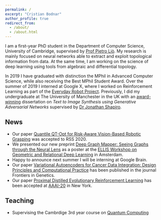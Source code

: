 ```yaml
---
permalink: /
excerpt: "Cristian Bodnar"
author_profile: true
redirect_from: 
  - /about/
  - /about.html
---
```

I am a first-year PhD student in the Department of Computer Science, University of Cambridge, supervised by
[Prof Pietro Liò](https://www.cl.cam.ac.uk/~pl219/). My research is mainly focused on neural networks able to extract and exploit topological information from data. At the same time, I am working on the science of deep learning using tools from algebraic and differential topology.

In 2019 I have graduated with distinction the MPhil in Advanced Computer Science, 
while also receiving the Best MPhil Student Award. Over the summer of 2019 I interned at Google X, where I worked 
on Reinforcement Learning as part of the [Everyday Robot Project](https://x.company/projects/everyday-robots). 
Previously, I did my undergraduate at The University of 
Manchester in the UK with an [award-winning](https://www.manchester.ac.uk/discover/news/multiple-successes-for-manchester-undergrads-at-worlds-most-prestigious-student-awards/) dissertation on *Text to Image Synthesis using Generative Adversarial Networks* supervised 
by [Dr Jonathan Shapiro](http://www.cs.man.ac.uk/~jls/). 

## News

- Our paper [Quantile QT-Opt for Risk-Aware
Vision-Based Robotic Grasping](https://q2-opt.github.io/) was accepted to RSS 2020. 
- We presented our new preprint [Deep Graph Mapper: Seeing Graphs through the Neural Lens](https://arxiv.org/abs/2002.03864) as a poster at the [ELLIS Workshop on
Geometric and Relational Deep Learning](https://geometric-relational-dl.github.io/) in Amsterdam. 
- Happy to announce next summer I will be interning at Google Brain.
- Our paper [Variational Autoencoders for Cancer Data Integration: Design Principles and Computational Practice](https://www.frontiersin.org/articles/10.3389/fgene.2019.01205/full)
has been published in the journal Frontiers in Genetics.
- Our paper [Proximal Distilled Evolutionary Reinforcement Learning](https://arxiv.org/abs/1906.09807)
has been accepted at [AAAI-20](https://aaai.org/Conferences/AAAI-20/) in New York.  

## Teaching 

- Supervising the Cambrdige 3rd year course on [Quantum Computing](https://www.cl.cam.ac.uk/teaching/1920/QuantComp/)
